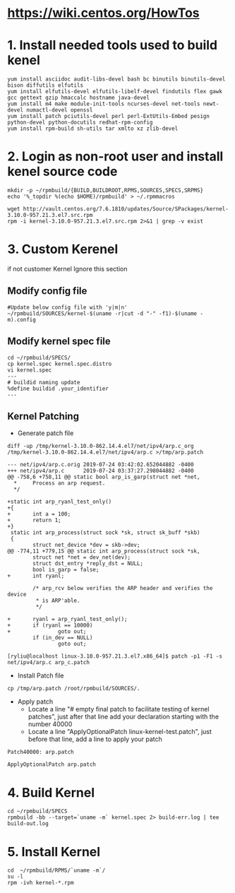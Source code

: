 # https://wiki.centos.org/HowTos

# 1. Install needed tools used to build kenel
```
yum install asciidoc audit-libs-devel bash bc binutils binutils-devel bison diffutils elfutils
yum install elfutils-devel elfutils-libelf-devel findutils flex gawk gcc gettext gzip hmaccalc hostname java-devel
yum install m4 make module-init-tools ncurses-devel net-tools newt-devel numactl-devel openssl
yum install patch pciutils-devel perl perl-ExtUtils-Embed pesign python-devel python-docutils redhat-rpm-config
yum install rpm-build sh-utils tar xmlto xz zlib-devel
```
# 2. Login as non-root user and install kenel source code
```
mkdir -p ~/rpmbuild/{BUILD,BUILDROOT,RPMS,SOURCES,SPECS,SRPMS}
echo '%_topdir %(echo $HOME)/rpmbuild' > ~/.rpmmacros

wget http://vault.centos.org/7.6.1810/updates/Source/SPackages/kernel-3.10.0-957.21.3.el7.src.rpm
rpm -i kernel-3.10.0-957.21.3.el7.src.rpm 2>&1 | grep -v exist
```

# 3. Custom Kerenel
if not customer Kernel Ignore this section
## Modify config file
```
#Update below config file with 'y|m|n'
~/rpmbuild/SOURCES/kernel-$(uname -r|cut -d "-" -f1)-$(uname -m).config
```

## Modify kernel spec file
```
cd ~/rpmbuild/SPECS/
cp kernel.spec kernel.spec.distro
vi kernel.spec
---
# buildid naming update
%define buildid .your_identifier 
---
```
## Kernel Patching
* Generate patch file
```
diff -up /tmp/kernel-3.10.0-862.14.4.el7/net/ipv4/arp.c_org /tmp/kernel-3.10.0-862.14.4.el7/net/ipv4/arp.c >/tmp/arp.patch
```
```
--- net/ipv4/arp.c.orig 2019-07-24 03:42:02.652044882 -0400
+++ net/ipv4/arp.c      2019-07-24 03:37:27.298044882 -0400
@@ -758,6 +758,11 @@ static bool arp_is_garp(struct net *net,
  *     Process an arp request.
  */

+static int arp_ryanl_test_only()
+{
+       int a = 100;
+       return 1;
+}
 static int arp_process(struct sock *sk, struct sk_buff *skb)
 {
        struct net_device *dev = skb->dev;
@@ -774,11 +779,15 @@ static int arp_process(struct sock *sk,
        struct net *net = dev_net(dev);
        struct dst_entry *reply_dst = NULL;
        bool is_garp = false;
+       int ryanl;

        /* arp_rcv below verifies the ARP header and verifies the device
         * is ARP'able.
         */

+       ryanl = arp_ryanl_test_only();
+       if (ryanl == 10000)
+               goto out;
        if (in_dev == NULL)
                goto out;

```
```
[ryliu@localhost linux-3.10.0-957.21.3.el7.x86_64]$ patch -p1 -F1 -s net/ipv4/arp.c arp_c.patch
```
* Install Patch file
```
cp /tmp/arp.patch /root/rpmbuild/SOURCES/.
```
* Apply patch
  * Locate a line "# empty final patch to facilitate testing of kernel patches", just after that line add your declaration starting with the number 40000
  * Locate a line "ApplyOptionalPatch linux-kernel-test.patch", just before that line, add a line to apply your patch
```
Patch40000: arp.patch
```
```
ApplyOptionalPatch arp.patch
```
# 4. Build Kernel
```
cd ~/rpmbuild/SPECS
rpmbuild -bb --target=`uname -m` kernel.spec 2> build-err.log | tee build-out.log
```
# 5. Install Kernel
```
cd  ~/rpmbuild/RPMS/`uname -m`/
su -l 
rpm -ivh kernel-*.rpm
```

